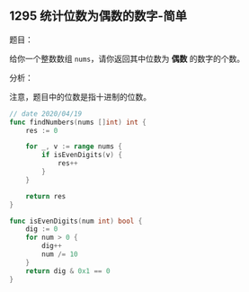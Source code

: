 ## 1295 统计位数为偶数的数字-简单

题目：

给你一个整数数组 `nums`，请你返回其中位数为 **偶数** 的数字的个数。



分析：

注意，题目中的位数是指十进制的位数。

```go
// date 2020/04/19
func findNumbers(nums []int) int {
    res := 0

    for _, v := range nums {
        if isEvenDigits(v) {
            res++
        }
    }

    return res
}

func isEvenDigits(num int) bool {
    dig := 0
    for num > 0 {
        dig++
        num /= 10
    }
    return dig & 0x1 == 0
}
```

